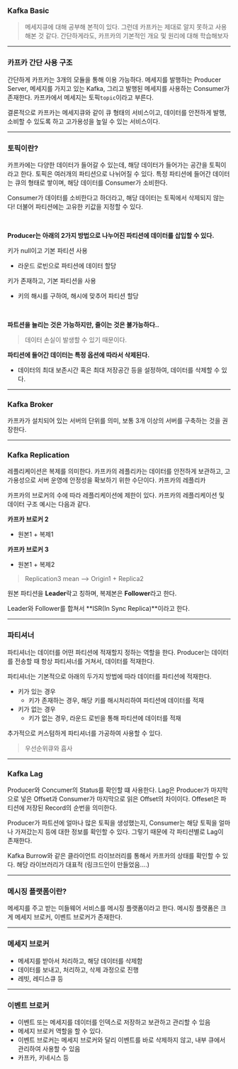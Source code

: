### Kafka Basic

> 메세지큐에 대해 공부해 본적이 있다. 그런데 카프카는 제대로 알지 못하고 사용해본 것 같다. 간단하게라도, 카프카의 기본적인 개요 및 원리에 대해 학습해보자

---

### 카프카 간단 사용 구조

간단하게 카프카는 3개의 모듈을 통해 이용 가능하다. 메세지를 발행하는 Producer Server, 메세지를 가지고 있는 Kafka, 그리고 발행된 메세지를 사용하는 Consumer가 존재한다. 카프카에서 메세지는
토픽`topic`이라고 부른다.

결론적으로 카프카는 메세지큐와 같이 큐 형태의 서비스이고, 데이터를 안전하게 발행, 소비할 수 있도록 하고 고가용성을 높일 수 있는 서비스이다.

---

### 토픽이란?

카프카에는 다양한 데이터가 들어갈 수 있는데, 해당 데이터가 들어가는 공간을 토픽이라고 한다. 토픽은 여러개의 파티션으로 나뉘어질 수 있다. 특정 파티션에 들어간 데이터는 큐의 형태로 쌓이며, 해당 데이터를
Consumer가 소비한다.

Consumer가 데이터를 소비한다고 하더라고, 해당 데이터는 토픽에서 삭제되지 않는다! 더불어 파티션에는 고유한 키값을 지정할 수 있다.

<br>

**Producer는 아래의 2가지 방법으로 나누어진 파티션에 데이터를 삽입할 수 있다.**

키가 null이고 기본 파티션 사용

- 라운드 로빈으로 파티션에 데이터 할당

키가 존재하고, 기본 파티션을 사용

- 키의 해시를 구하여, 해시에 맞추어 파티션 할당

<br>

**파트션을 늘리는 것은 가능하지만, 줄이는 것은 불가능하다..**

> 데이터 손실이 발생할 수 있기 때문이다.

**파티션에 들어간 데이터는 특정 옵션에 따라서 삭제된다.**

- 데이터의 최대 보존시간 혹은 최대 저장공간 등을 설정하여, 데이터를 삭제할 수 있다.

---

### Kafka Broker

카프카가 설치되어 있는 서버의 단위를 의미, 보통 3개 이상의 서버를 구축하는 것을 권장한다.

---

### Kafka Replication

레플리케이션은 복제를 의미한다. 카프카의 레플리카는 데이터를 안전하게 보관하고, 고가용성으로 서버 운영에 안정성을 확보하기 위한 수단이다. 카프카의 레플리카

카프카의 브로커의 수에 따라 레플리케이션에 제한이 있다. 카프카의 레플리케이션 및 데이터 구조 예시는 다음과 같다.

**카프카 브로커 2**

- 원본1 + 복제1

**카프카 브로커 3**

- 원본1 + 복제2

> Replication3 mean --> Origin1 + Replica2



원본 파티션을 **Leader**락고 칭하며, 복제본은 **Follower**라고 한다.

Leader와 Follower를 합쳐서 **ISR(In Sync Replica)**이라고 한다.

---

### 파티셔너

파티셔너는 데이터를 어떤 파티션에 적재할지 정하는 역할을 한다. Producer는 데이터를 전송할 때 항상 파티셔너를 거쳐서, 데이터를 적재한다.

파티셔너는 기본적으로 아래의 두가지 방법에 따라 데이터를 파티션에 적재한다.

- 키가 있는 경우
    - 키가 존재하는 경우, 해당 키를 해시처리하여 파티션에 데이터를 적재
- 키가 없는 경우
    - 키가 없는 경우, 라운드 로빈을 통해 파티션에 데이터를 적재

추가적으로 커스텀하게 파티셔너를 가공하여 사용할 수 있다.

> 우선순위큐와 흡사

---

### Kafka Lag

Producer와 Concumer의 Status를 확인할 떄 사용한다. Lag은 Producer가 마지막으로 넣은 Offset과 Consumer가 마지막으로 읽은 Offset의 차이이다. Offeset은 파티션에
저장된 Record의 순번을 의미한다.

Producer가 파트션에 얼마나 많은 토픽을 생성했는지, Consumer는 해당 토픽을 얼마나 가져갔는지 등에 대한 정보를 확인할 수 있다. 그렇기 때문에 각 파티션별로 Lag이 존재한다.

Kafka Burrow와 같은 클라이언트 라이브러리를 통해서 카프카의 상태를 확인할 수 있다. 해당 라이브러리가 대표적 (링크드인이 만들었음....)

---

### 메시징 플랫폼이란?

메세지를 주고 받는 미들웨어 서비스를 메시징 플랫폼이라고 한다. 메시징 플랫폼은 크게 메세지 브로커, 이벤트 브로커가 존재한다.

---

### 메세지 브로커

- 메세지를 받아서 처리하고, 해당 데이터를 삭제함
- 데이터를 보내고, 처리하고, 삭제 과정으로 진행
- 레빗, 레디스큐 등

---

### 이벤트 브로커

- 이벤트 또는 메세지를 데이터를 인덱스로 저장하고 보관하고 관리할 수 있음
- 메세지 브로커 역할을 할 수 있다.
- 이벤트 브로커는 메세지 브로커와 달리 이벤트를 바로 삭제하지 않고, 내부 큐에서 관리하여 사용할 수 있음
- 카프카, 키네시스 등
